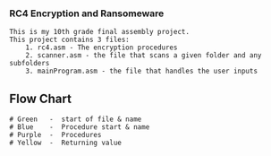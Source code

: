 ### RC4 Encryption and Ransomeware ###
    This is my 10th grade final assembly project.
    This project contains 3 files:
        1. rc4.asm - The encryption procedures
        2. scanner.asm - the file that scans a given folder and any subfolders
        3. mainProgram.asm - the file that handles the user inputs

## Flow Chart ##
    # Green   -  start of file & name
    # Blue    -  Procedure start & name
    # Purple  -  Procedures
    # Yellow  -  Returning value 

